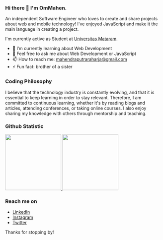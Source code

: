 ### Hi there 👋 I'm OmMahen.

An independent Software Engineer who loves to create and share projects about web and mobile technology! I've enjoyed JavaScript and make it the main language in creating a project.

I'm currently active as Student at <a href="https://unram.ac.id/">Universitas Mataram</a>.

- 🌱 I’m currently learning about Web Development
- 💬 Feel free to ask me about Web Development or JavaScript
- 📫 How to reach me: mahendraputraraharja@gmail.com
- ⚡ Fun fact: brother of a sister

### Coding Philosophy
<p>I believe that the technology industry is constantly evolving, and that it is essential to keep learning in order to stay relevant. Therefore, I am committed to continuous learning, whether it's by reading blogs and articles, attending conferences, or taking online courses. I also enjoy sharing my knowledge with others through mentorship and teaching.</p>
  
### Github Statistic
<p align="left">
<a href="https://github.com/dimasmds">
  <img height="180em" src="https://github-readme-stats-eight-theta.vercel.app/api?username=OmMahen&show_icons=true&theme=algolia&include_all_commits=true&count_private=true"/>
  <img height="180em" src="https://github-readme-stats-eight-theta.vercel.app/api/top-langs/?username=OmMahen&layout=compact&langs_count=8&theme=algolia"/>
</a>
</p>

### Reach me on
- <a href="https://www.linkedin.com/in/mahendra-putra-raharja/">LinkedIn</a>
- <a href="https://www.instagram.com/hen_pr/">Instagram</a>
- <a href="https://twitter.com/aja_mahen">Twitter</a>

Thanks for stopping by!
